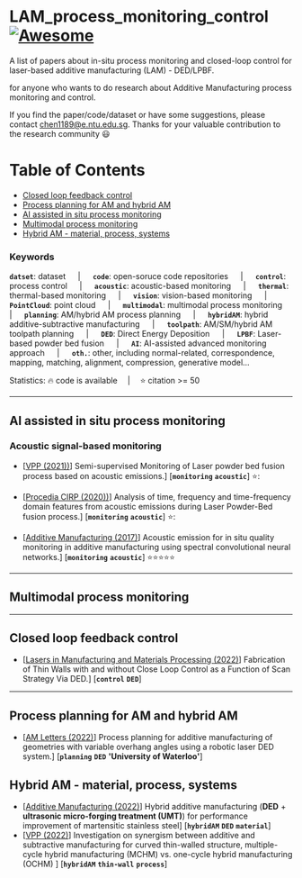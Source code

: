# LAM_process_monitoring_control [![Awesome](https://awesome.re/badge.svg)](https://awesome.re)
 A list of papers about in-situ process monitoring and closed-loop control for laser-based additive manufacturing (LAM) - DED/LPBF.

for anyone who wants to do research about Additive Manufacturing process monitoring and control.   

If you find the paper/code/dataset or have some suggestions, please contact chen1189@e.ntu.edu.sg. Thanks for your valuable contribution to the research community :smiley:   


# Table of Contents

- [Closed loop feedback control](#closed-loop-feedback-control)
- [Process planning for AM and hybrid AM](#process-planning-for-am-and-hybrid-am)
- [AI assisted in situ process monitoring](#ai-assisted-in-situ-process-monitoring)
- [Multimodal process monitoring](#multimodal-process-monitoring) 
- [Hybrid AM - material, process, systems](#hybrid-am---material-process-systems)


<h3> Keywords </h3>

__`datset`__: dataset &emsp; | &emsp; __`code`__: open-soruce code repositories &emsp; | &emsp;
__`control`__: process control &emsp; | &emsp; __`acoustic`__: acoustic-based monitoring &emsp; | &emsp; __`thermal`__: thermal-based monitoring  &emsp; | &emsp;
__`vision`__: vision-based monitoring &emsp; | &emsp; __`PointCloud`__: point cloud &emsp; | &emsp;  __`multimodal`__: multimodal process monitoring &emsp; | &emsp; __`planning`__: AM/hybrid AM process planning &emsp; | &emsp; __`hybridAM`__: hybrid additive-subtractive manufacturing &emsp; | &emsp; __`toolpath`__: AM/SM/hybrid AM toolpath planning &emsp; | &emsp;
__`DED`__: Direct Energy Deposition &emsp; | &emsp; __`LPBF`__: Laser-based powder bed fusion &emsp; | &emsp;
__`AI`__: AI-assisted advanced monitoring approach &emsp; | &emsp;
__`oth.`__: other, including normal-related, correspondence, mapping, matching, alignment, compression, generative model...

Statistics: :fire: code is available  &emsp;|&emsp; :star: citation >= 50

---

## AI assisted in situ process monitoring

### Acoustic signal-based monitoring
- [[VPP (2021))](https://www.tandfonline.com/doi/abs/10.1080/17452759.2021.1966166)] Semi-supervised Monitoring of Laser powder bed fusion process based on acoustic emissions.] [__`monitoring`__ __`acoustic`__] :star::

- [[Procedia CIRP (2020))](https://www.sciencedirect.com/science/article/pii/S2212827120313408)] Analysis of time, frequency and time-frequency domain features from acoustic emissions during Laser Powder-Bed fusion process.] [__`monitoring`__ __`acoustic`__] :star::

- [[Additive Manufacturing (2017)](https://www.sciencedirect.com/science/article/abs/pii/S221486041730132X)] Acoustic emission for in situ quality monitoring in additive manufacturing using spectral convolutional neural networks.] [__`monitoring`__ __`acoustic`__] :star::star::star::star::star:




---	
## Multimodal process monitoring

---	
## Closed loop feedback control	
- [[Lasers in Manufacturing and Materials Processing (2022)](https://www.sciencedirect.com.remotexs.ntu.edu.sg/science/article/pii/S277236902200010X)] Fabrication of Thin Walls with and without Close Loop
Control as a Function of Scan Strategy Via DED.] [__`control`__ __`DED`__]	
 

---	
## Process planning for AM and hybrid AM
- [[AM Letters (2022)](https://www.sciencedirect.com.remotexs.ntu.edu.sg/science/article/pii/S277236902200010X)] Process planning for additive manufacturing of geometries with variable overhang angles using a robotic laser DED system.] [__`planning`__ __`DED`__ __'University of Waterloo'__]	


## Hybrid AM - material, process, systems
- [[Additive Manufacturing (2022)](https://www.sciencedirect.com/science/article/abs/pii/S2214860422000549)] Hybrid additive manufacturing (__DED__ + __ultrasonic
micro-forging treatment (UMT)__) for performance
improvement of martensitic stainless steel] [__`hybridAM`__ __`DED`__ __`material`__]
- [[VPP (2022)](https://www.tandfonline.com/doi/abs/10.1080/17452759.2022.2029009?src=&journalCode=nvpp20)] Investigation on synergism between additive and subtractive manufacturing for curved thin-walled structure,  multiple-cycle hybrid manufacturing (MCHM) vs. one-cycle hybrid manufacturing (OCHM) ] [__`hybridAM`__  __`thin-wall`__ __`process`__]
 
